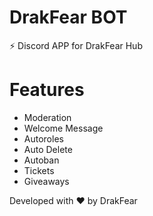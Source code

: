 #  DrakFear BOT

⚡ Discord APP for DrakFear Hub

# Features
   - Moderation
   - Welcome Message
   - Autoroles
   - Auto Delete
   - Autoban
   - Tickets
   - Giveaways 

Developed with ❤️ by DrakFear
